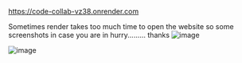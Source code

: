 https://code-collab-vz38.onrender.com

Sometimes render takes too much time to open the website so some screenshots in case you are in hurry......... thanks
![image](https://github.com/user-attachments/assets/9d4dd330-6659-419e-923d-ec07ce31ecea)

![image](https://github.com/user-attachments/assets/0278f775-16e7-48cb-990a-ad448a10f6a8)



